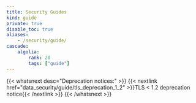```yaml
---
title: Security Guides
kind: guide
private: true
disable_toc: true
aliases:
    - /security/guide/
cascade:
    algolia:
        rank: 20
        tags: ["guide"]
---
```



{{< whatsnext desc="Deprecation notices:" >}}
    {{< nextlink href="data_security/guide/tls_deprecation_1_2" >}}TLS < 1.2 deprecation notice{{< /nextlink >}}
{{< /whatsnext >}}